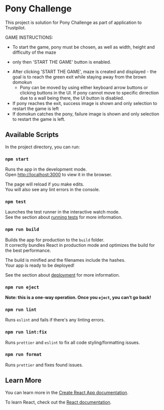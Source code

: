 # Pony Challenge

This project is solution for Pony Challenge as part of application to Trustpilot.

GAME INSTRUCTIONS:
* To start the game, pony must be chosen, as well as width, height and difficulty of the maze
- only then 'START THE GAME' button is enabled.
* After clicking 'START THE GAME', maze is created and displayed - the goal is to reach the green exit 
while staying away from the brown domokun
    * Pony can be moved by using either keyboard arrow buttons or clicking buttons in the UI.
    If pony cannot move to specific dirrection due to a wall being there, the UI button is disabled.
* If pony reaches the exit, success image is shown and only selection to restart the game is left
* If domokun catches the pony, failure image is shown and only selection to restart the game is left.

## Available Scripts

In the project directory, you can run:

### `npm start`

Runs the app in the development mode.\
Open [http://localhost:3000](http://localhost:3000) to view it in the browser.

The page will reload if you make edits.\
You will also see any lint errors in the console.

### `npm test`

Launches the test runner in the interactive watch mode.\
See the section about [running tests](https://facebook.github.io/create-react-app/docs/running-tests) for more information.

### `npm run build`

Builds the app for production to the `build` folder.\
It correctly bundles React in production mode and optimizes the build for the best performance.

The build is minified and the filenames include the hashes.\
Your app is ready to be deployed!

See the section about [deployment](https://facebook.github.io/create-react-app/docs/deployment) for more information.

### `npm run eject`

**Note: this is a one-way operation. Once you `eject`, you can’t go back!**

### `npm run lint`

Runs `eslint` and fails if there's any linting errors.

### `npm run lint:fix`

Runs `prettier` and `eslint` to fix all code styling/formatting issues.

### `npm run format`

Runs `prettier` and fixes found issues.

## Learn More

You can learn more in the
[Create React App documentation](https://facebook.github.io/create-react-app/docs/getting-started).

To learn React, check out the [React documentation](https://reactjs.org/).
